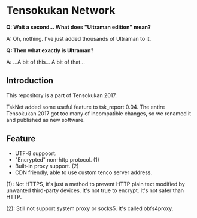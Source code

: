 Tensokukan Network
==================
**Q: Wait a second... What does "Ultraman edition" mean?**

A: Oh, nothing. I've just added thousands of Ultraman to it.

**Q: Then what exactly is Ultraman?**

A: ...A bit of this... A bit of that...

Introduction
------------
This repository is a part of Tensokukan 2017.

TskNet added some useful feature to tsk_report 0.04. The entire Tensokukan 2017 got too many of incompatible changes, so we renamed it and published as new software.

Feature
-------
- UTF-8 suppoort.
- "Encrypted" non-http protocol. (1)
- Built-in proxy support. (2)
- CDN friendly, able to use custom tenco server address.

(1): Not HTTPS, it's just a method to prevent HTTP plain text modified by unwanted third-party devices. It's not true to encrypt. It's not safer than HTTP.

(2): Still not support system proxy or socks5. It's called obfs4proxy.
